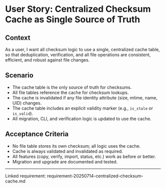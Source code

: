 # User Story: Centralized Checksum Cache as Single Source of Truth

## Context
As a user, I want all checksum logic to use a single, centralized cache table, so that deduplication, verification, and all file operations are consistent, efficient, and robust against file changes.

## Scenario
- The cache table is the only source of truth for checksums.
- All file tables reference the cache for checksum lookups.
- The cache is invalidated if any file identity attribute (size, mtime, name, UID) changes.
- The cache table includes an explicit validity marker (e.g., `is_stale` or `is_valid`).
- All migration, CLI, and verification logic is updated to use the cache.

## Acceptance Criteria
- No file table stores its own checksum; all logic uses the cache.
- Cache is always validated and invalidated as required.
- All features (copy, verify, import, status, etc.) work as before or better.
- Migration and upgrade are documented and tested.

---

Linked requirement: requirement-20250714-centralized-checksum-cache.md
